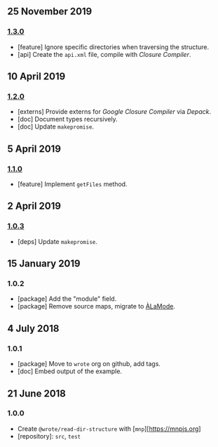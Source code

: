## 25 November 2019

### [1.3.0](https://github.com/wrote/read-dir-structure/compare/v1.2.0...v1.3.0)

- [feature] Ignore specific directories when traversing the structure.
- [api] Create the `api.xml` file, compile with _Closure Compiler_.

## 10 April 2019

### [1.2.0](https://github.com/wrote/read-dir-structure/compare/v1.1.0...v1.2.0)

- [externs] Provide externs for _Google Closure Compiler_ via _Depack_.
- [doc] Document types recursively.
- [doc] Update `makepromise`.

## 5 April 2019

### [1.1.0](https://github.com/wrote/read-dir-structure/compare/v1.0.3...v1.1.0)

- [feature] Implement `getFiles` method.

## 2 April 2019

### [1.0.3](https://github.com/wrote/read-dir-structure/compare/v1.0.2...v1.0.3)

- [deps] Update `makepromise`.

## 15 January 2019

### 1.0.2

- [package] Add the "module" field.
- [package] Remove source maps, migrate to [ÀLaMode](https://alamode.cc).

## 4 July 2018

### 1.0.1

- [package] Move to `wrote` org on github, add tags.
- [doc] Embed output of the example.

## 21 June 2018

### 1.0.0

- Create `@wrote/read-dir-structure` with [`mnp`][https://mnpjs.org]
- [repository]: `src`, `test`

